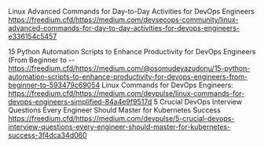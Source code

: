 Linux Advanced Commands for Day-to-Day Activities for DevOps Engineers       https://freedium.cfd/https://medium.com/devsecops-community/linux-advanced-commands-for-day-to-day-activities-for-devops-engineers-e336154c5457

15 Python Automation Scripts to Enhance Productivity for DevOps Engineers (From Beginner to --   https://freedium.cfd/https://medium.com/@osomudeyazudonu/15-python-automation-scripts-to-enhance-productivity-for-devops-engineers-from-beginner-to-593479c69054
Linux Commands for DevOps Engineers:       https://freedium.cfd/https://medium.com/devpulse/linux-commands-for-devops-engineers-simplified-84a4e9f9517d
5 Crucial DevOps Interview Questions Every Engineer Should Master for Kubernetes Success 
   https://freedium.cfd/https://medium.com/devpulse/5-crucial-devops-interview-questions-every-engineer-should-master-for-kubernetes-success-3f4dca34d060
